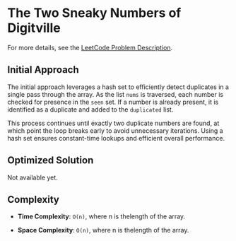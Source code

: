 # The Two Sneaky Numbers of Digitville

For more details, see the [LeetCode Problem Description](https://leetcode.com/problems/the-two-sneaky-numbers-of-digitville/description/).

## Initial Approach

The initial approach leverages a hash set to efficiently detect duplicates in a single pass through the array. As the list `nums` is traversed, each number is checked for presence in the `seen` set. If a number is already present, it is identified as a duplicate and added to the `duplicated` list.

This process continues until exactly two duplicate numbers are found, at which point the loop breaks early to avoid unnecessary iterations. Using a hash set ensures constant-time lookups and efficient overall performance.

## Optimized Solution

Not available yet.

## Complexity

- **Time Complexity**: `O(n)`, where n is thelength of the array.

- **Space Complexity**: `O(n)`, where n is thelength of the array.

